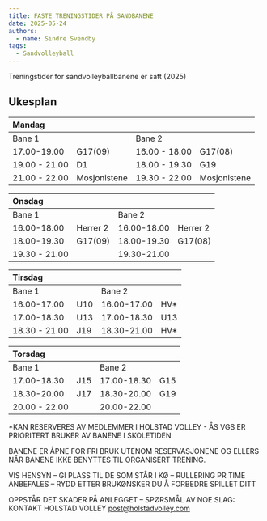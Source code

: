 ```yaml
---
title: FASTE TRENINGSTIDER PÅ SANDBANENE
date: 2025-05-24
authors:
  - name: Sindre Svendby
tags:
  - Sandvolleyball
---
```


Treningstider for sandvolleyballbanene er satt (2025)


## Ukesplan

| Mandag |  |  |  |
| :---- | :---- | :---- | :---- |
| Bane 1 |  | Bane 2 |  |
| 17.00-19.00  | G17(09) | 16.00 \- 18.00 | G17(08) |
| 19.00 \- 21.00 | D1 | 18.00 \- 19.30  | G19 |
| 21.00 \- 22.00 | Mosjonistene | 19.30 \- 22.00  | Mosjonistene |

| Onsdag |  |  |  |
| :---- | :---- | :---- | :---- |
| Bane 1 |  | Bane 2 |  |
| 16.00-18.00  | Herrer 2 | 16.00-18.00 | Herrer 2 |
| 18.00-19.30  | G17(09) | 18.00-19.30  | G17(08) |
| 19.30 \- 21.00 |  | 19.30-21.00  |  |

| Tirsdag |  |  |  |
| :---- | :---- | :---- | :---- |
| Bane 1 |  | Bane 2 |  |
| 16.00-17.00  | U10 | 16.00-17.00 | HV\* |
| 17.00-18.30  | U13 | 17.00-18.30  | U13 |
| 18.30 \- 21.00 | J19 | 18.30-21.00  | HV\* |

| Torsdag |  |  |  |
| :---- | :---- | :---- | :---- |
| Bane 1 |  | Bane 2 |  |
|  17.00-18.30  | J15  | 17.00-18.30  | G15 |
| 18.30-20.00  | J17 | 18.30-20.00  | G19 |
| 20.00 \- 22.00 |  | 20.00-22.00  |  |

 *KAN RESERVERES AV MEDLEMMER I HOLSTAD VOLLEY - ÅS VGS ER PRIORITERT BRUKER AV BANENE I SKOLETIDEN 

BANENE ER ÅPNE FOR FRI BRUK UTENOM RESERVASJONENE OG ELLERS NÅR BANENE IKKE BENYTTES TIL ORGANISERT TRENING.  

VIS HENSYN – GI PLASS TIL DE SOM STÅR I KØ – RULLERING PR TIME ANBEFALES – RYDD ETTER BRUKØNSKER DU Å FORBEDRE SPILLET DITT 

OPPSTÅR DET SKADER PÅ ANLEGGET – SPØRSMÅL AV NOE SLAG: 
 KONTAKT HOLSTAD VOLLEY    post@holstadvolley.com



